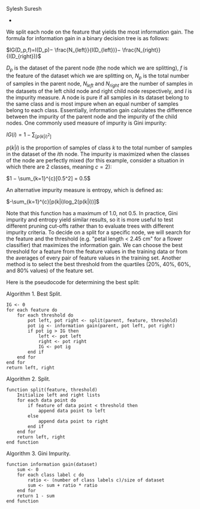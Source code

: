 Sylesh Suresh

-

We split each node on the feature that yields the most information gain. The formula for information gain in a binary decision tree is as follows:

$IG(D_p,f)=I(D_p)− \frac{N_{left}}{I(D_{left})}− \frac{N_{right}}{I(D_{right})}$

$D_p$ is the dataset of the parent node (the node which we are splitting), $f$ is the feature of the dataset which we are splitting on, $N_p$ is the total number of samples in the parent node, $N_{left}$ and $N_{right}$ are the number of samples in the datasets of the left child node and right child node respectively, and $I$ is the impurity measure. A node is pure if all samples in its dataset belong to the same class and is most impure when an equal number of samples belong to each class. Essentially, information gain calculates the difference between the impurity of the parent node and the impurity of the child nodes.
One commonly used measure of impurity is Gini impurity:

$IG(i) = 1 − \sum_[p(k|i)^2]$

$p(k|i)$ is the proportion of samples of class $k$ to the total number of samples in the dataset of the $i$th node. The impurity is maximized when the classes of the node are perfectly mixed (for this example, consider a situation in which there are 2 classes, meaning $c = 2$):

$1 − \sum_{k=1}^{c}[0.5^2] = 0.5$

An alternative impurity measure is entropy, which is defined as:

$-\sum_{k=1}^{c}[p(k|i)log_2(p(k|i))]$

Note that this function has a maximum of $1.0$, not $0.5$. In practice, Gini impurity and entropy yield similar results, so it is more useful to test different pruning cut-offs rather than to evaluate trees with different impurity criteria.
To decide on a split for a specific node, we will search for the feature and the threshold (e.g. "petal length < 2.45 cm" for a flower classifier) that maximizes the information gain. We can choose the best threshold for a feature from the feature values in the training data or from the averages of every pair of feature values in the training set. Another method is to select the best threshold from the quartiles (20%, 40%, 60%, and 80% values) of the feature set.

Here is the pseudocode for determining the best split:

Algorithm 1. Best Split.

```
IG <- 0
for each feature do
	for each threshold do
		pot left, pot right <- split(parent, feature, threshold)
		pot ig <- information gain(parent, pot left, pot right)
		if pot ig > IG then
			left <- pot left
			right <- pot right
			IG <- pot ig
		end if
	end for
end for
return left, right
```

Algorithm 2. Split.

```
function split(feature, threshold)
	Initialize left and right lists
	for each data point do
		if feature of data point < threshold then
			append data point to left
		else
			append data point to right
		end if
	end for
	return left, right
end function
```

Algorithm 3. Gini Impurity.

```
function information gain(dataset)
	sum <- 0
	for each class label c do
		ratio <- (number of class labels c)/size of dataset
		sum <- sum + ratio * ratio
	end for
	return 1 - sum
end function
```
